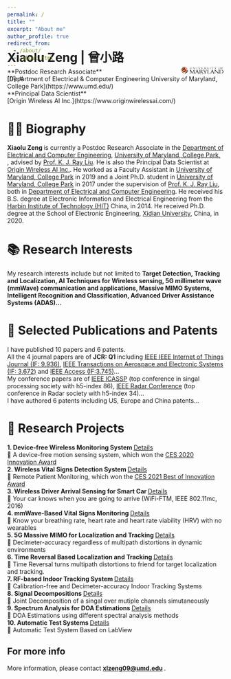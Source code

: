 ```yaml
---
permalink: /
title: ""
excerpt: "About me"
author_profile: true
redirect_from: 
  - /about/
  - /about.html
---
```

<style> img.two {height: 20%;width: 20%;} </style>
<style> div.a {line-height: 68%; margin-top: -50px;}  div.b {line-height: 68%; margin-top: -100px;}  </style> 
[//]: # <div class="a"> <img class="two"  style="float: right;" src="/images/UMDLogo.png"> </div>
<div class="b"> <h1> Xiaolu Zeng | 曾小路 </h1> </div>
**Postdoc Research Associate**  <br> 
[Department of Electrical & Computer Engineering University of Maryland, College Park](https://www.umd.edu/) <br> 
**Principal Data Scientist** <br> 
[Origin Wireless AI Inc.](https://www.originwirelessai.com/)
 
 :man_office_worker: Biography
======
<b> Xiaolu Zeng </b> is currently a Postdoc Research Associate in the [Department of Electrical and Computer Engineering](https://ece.umd.edu/), [University of Maryland, College Park, ](https://www.umd.edu/), advised by [Prof. K. J. Ray Liu](http://www.cspl.umd.edu/kjrliu/). He is also the Principal Data Scientist at [Origin Wireless AI Inc.](https://www.originwirelessai.com/). He worked as a Faculty Assistant in [University of Maryland, College Park](https://www.umd.edu/) in 2019 and a Joint Ph.D. student in [University of Maryland, College Park](https://www.umd.edu/) in 2017 under the supervision of [Prof. K. J. Ray Liu](http://www.cspl.umd.edu/kjrliu/), both in [Department of Electrical and Computer Engineering](https://ece.umd.edu/). He received his B.S. degree at Electronic Information and Electrical Engineering from the [Harbin Institute of Technology (HIT)](http://www.hit.edu.cn/) China, in 2014. He received Ph.D. degree at the School of Electronic Engineering, [Xidian University](https://www.xidian.edu.cn/), China, in 2020.
 
:books: Research Interests
======
My research interests include but not limited to <b> Target Detection, Tracking and Localization, AI Techniques for Wireless sensing, 5G millimeter wave (mmWave) communication and applications, Massive MIMO Systems, Intelligent Recognition and Classification, Advanced Driver Assistance Systems (ADAS)...</b>

:newspaper: Selected Publications and Patents
======
I have published 10 papers and 6 patents. <br /> 
All the 4 journal papers are of  <b> JCR: Q1 </b> including [IEEE IEEE Internet of Things Journal (IF: 9.936)](https://ieee-iotj.org/), [IEEE Transactions on Aerospace and Electronic Systems (IF: 3.672)](https://ieee-aess.org/publications/transactions-aes) and [IEEE Access (IF:3.745)](https://ieeexplore.ieee.org/xpl/RecentIssue.jsp?punumber=6287639)... <br />
My conference papers are of [IEEE ICASSP](https://scholar.google.com/citations?view_op=top_venues&hl=en&vq=eng_signalprocessing) (top conference in singal processing society with h5-index 86), [IEEE Radar Conference](https://scholar.google.com/citations?view_op=top_venues&hl=en&vq=eng_radarpositioningnavigation) (top conference in Radar society with h5-index 34)... <br />
I have authored 6 patents including US, Europe and China patents...

:briefcase: Research Projects
======
<b> 1.  Device-free Wireless Monitoring System </b> [Details](https://xiaolu1263.github.io/publications/1Wireless-Monitor) <br />
  :small_blue_diamond: A device-free motion sensing system, which won the [CES 2020 Innovation Award](https://www.ces.tech/Innovation-Awards/Honorees/2020/Honorees/L/Linksys-Aware.aspx)  <br /> 
<b> 2. Wireless Vital Signs Detection System </b> [Details](https://xiaolu1263.github.io/publications/2Wireless-Vital-Sign)<br />
  :small_blue_diamond: Remote Patient Monitoring, which won the [CES 2021 Best of Innovation Award](https://www.ces.tech/Innovation-Awards/Honorees/2021/Best-Of/O/Origin-Health-Remote-Patient-Monitoring.aspx)  <br /> 
<b> 3. Wireless Driver Arrival Sensing for Smart Car </b>  [Details](https://xiaolu1263.github.io/publications/3Wireless-Driver-Sensing)<br />
  :small_blue_diamond: Your car knows when you are going to arrive (WiFi-FTM, IEEE 802.11mc, 2016)   <br /> 
<b> 4. mmWave-Based Vital Signs Monitoring </b> [Details](https://xiaolu1263.github.io/publications/4mmWave-Based-Vital-Sign)<br />
  :small_blue_diamond: Know your  breathing rate, heart rate and heart rate viability (HRV) with no wearables <br /> 
<b> 5. 5G Massive MIMO for Localization and Tracking </b> [Details](https://xiaolu1263.github.io/publications/5MassiveMIMOLocalization) <br /> 
  :small_blue_diamond: Decimeter-accuracy regardless of multipath distortions in dynamic environments <br />
<b> 6. Time Reversal Based Localization and Tracking </b> [Details](https://xiaolu1263.github.io/publications/6TRLocalization) <br /> 
  :small_blue_diamond: Time Reversal turns multipath distortions to friend for target localization and tracking. <br />
<b> 7. RF-based Indoor Tracking System </b> [Details](https://xiaolu1263.github.io/publications/7RF-Indoor-Tracking) <br /> 
  :small_blue_diamond: Calibration-free and Decimeter-accuracy Indoor Tracking Systems <br />
  <b> 8. Signal Decompositions </b> [Details](https://xiaolu1263.github.io/publications/10SMVMD) <br /> 
  :small_blue_diamond: Joint Decomposition of a singal over mutiple channels simutaneously <br />
  <b> 9. Spectrum Analysis for DOA Estimations </b> [Details](https://xiaolu1263.github.io/publications/9SpectrumAnalysisDOA) <br /> 
  :small_blue_diamond: DOA Estimations using different spectral analysis methods <br />
  <b> 10. Automatic Test Systems </b> [Details](https://xiaolu1263.github.io/publications/8TRTest-LabView) <br /> 
  :small_blue_diamond: Automatic Test System Based on LabView <br />


 
For more info
------
More information, please contact <b> xlzeng09@umd.edu </b>.
